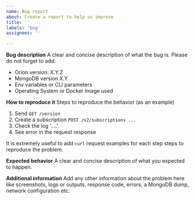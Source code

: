 ```yaml
---
name: Bug report
about: Create a report to help us improve
title: ''
labels: 'bug'
assignees: ''

---
```


**Bug description**
A clear and concise description of what the bug is. Please do not forget to add:
- Orion version: X.Y.Z
- MongoDB version X.Y
- Env variables or CLI parameters
- Operating System or Docker Image used

**How to reproduce it**
Steps to reproduce the behavior (as an example)
1. Send `GET /version`
2. Create a subscription `POST /v2/subscriptions ...`
3. Check the log '....'
4. See error in the request response

It is extremely useful to add `curl` request examples for each step steps to reproduce the problem.

**Expected behavior**
A clear and concise description of what you expected to happen.

**Additional information**
Add any other information about the problem here like screenshots, logs or outputs, response code, errors, a MongoDB dump, network 
configuration etc.